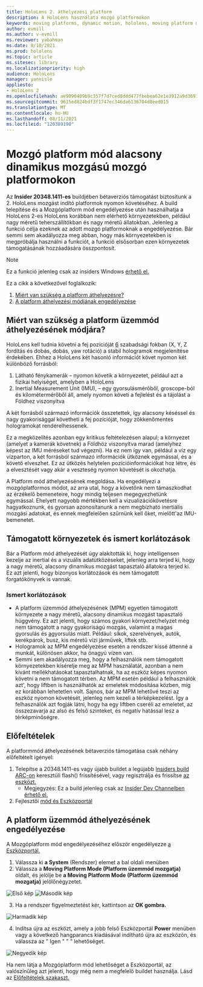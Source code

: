 ```yaml
---
title: HoloLens 2. áthelyezési platform
description: A HoloLens használata mozgó platformokon
keywords: moving platforms, dynamic motion, hololens, moving platform mode
author: evmill
ms.author: v-evmill
ms.reviewer: yabahman
ms.date: 8/10/2021
ms.prod: hololens
ms.topic: article
ms.sitesec: library
ms.localizationpriority: high
audience: HoloLens
manager: yannisle
appliesto:
- HoloLens 2
ms.openlocfilehash: ae9090409b9c357f7d7ced8ddd477fbebea62e1e3912a9d3691d5585ad79239c
ms.sourcegitcommit: 9615ed824bdf3f1747ec346da6136704d8eed015
ms.translationtype: MT
ms.contentlocale: hu-HU
ms.lasthandoff: 08/11/2021
ms.locfileid: "120389190"
---
```

# <a name="moving-platform-mode-on-low-dynamic-motion-moving-platforms"></a>Mozgó platform mód alacsony dinamikus mozgású mozgó platformokon

Az **Insider 20348.1411-es** buildjében bétaverziós támogatást biztosítunk a 2. HoloLens mozgást indító platformok nyomon követéséhez. A build telepítése és a Mozgóplatform mód engedélyezése után használhatja a HoloLens 2-es HoloLens korábban nem elérhető környezetekben, például nagy méretű teherszállítókban és nagy méretű állatokban. Jelenleg a funkció célja ezeknek az adott mozgó platformoknak a engedélyezése. Bár semmi sem akadályozza meg abban, hogy más környezetekben is megpróbálja használni a funkciót, a funkció elsősorban ezen környezetek támogatásának hozzáadására összpontosít.

> [!NOTE]
> Ez a funkció jelenleg csak az insiders Windows [érhető el.](hololens-insider.md)

Ez a cikk a következővel foglalkozik:

1. [Miért van szükség a platform áthelyezésre?](#why-moving-platform-mode-is-necessary)
1. [A platform áthelyezési módjának engedélyezése](#enabling-moving-platform-mode)

## <a name="why-moving-platform-mode-is-necessary"></a>Miért van szükség a platform üzemmód áthelyezésének módjára?

HoloLens kell tudnia követni a fej pozícióját [6](https://en.wikipedia.org/wiki/Six_degrees_of_freedom) szabadsági fokban (X, Y, Z fordítás és dobás, dobás, yaw rotáció) a stabil hologramok megjelenítése érdekében. Ehhez a HoloLens két hasonló információt követ nyomon két különböző forrásból:

1. Látható fénykamerák – nyomon követik a környezetet, például azt a fizikai helyiséget, amelyben a HoloLens
1. Inertial Measurement Unit (IMU), – egy gyorsulásmérőből, groscope-ból és kilométermérőből áll, amely nyomon követi a fejlelést és a tájolást a Földhez viszonyítva

A két forrásból származó információk összetettek, így alacsony késéssel és nagy gyakorisággal követheti a fej pozícióját, hogy zökkenőmentes hologramokat renderelhessenek.

Ez a megközelítés azonban egy kritikus feltételezésen alapul; a környezet (amelyet a kamerák követnek) a Földhöz viszonyítva marad (amelyhez képest az IMU méréseket tud végezni). Ha ez nem így van, például a víz egy vízparton, a két forrásból származó információk ütköznek egymással, és a követő elveszhet. Ez az ütközés helytelen pozícióinformációkat hoz létre, és a elvesztését vagy akár a veszteség nyomon követését is okozhatja.

A Platform mód áthelyezésének megoldása. Ha engedélyezi a mozgóplatformos módot, az arra utal, hogy a követőnk nem támaszkodhat az érzékelő bemeneteire, hogy mindig teljesen megegyezhetünk egymással. Ehelyett nagyobb mértékben kell a vizualizációkövetésre hagyatkoznunk, és gyorsan azonosítanunk a nem megbízható inertiális mozgási adatokat, és ennek megfelelően szűrnünk kell őket, mielőtt&#39;az IMU-bemenetet.

## <a name="supported-environments-and-known-limitations"></a>Támogatott környezetek és ismert korlátozások

Bár a Platform mód áthelyezését úgy alakították ki, hogy intelligensen kezelje az inertial és a vizuális adatütközéseket, jelenleg arra terjed ki, hogy a nagy méretű, alacsony dinamikus mozgást tapasztaló állatokra terjed ki. Ez azt jelenti, hogy bizonyos korlátozások és nem támogatott forgatókönyvek is vannak.

### <a name="known-limitations"></a>Ismert korlátozások

- A platform üzemmód áthelyezésének (MPM) egyetlen támogatott környezete a nagy méretű, alacsony dinamikus mozgást tapasztaló hüggvény. Ez azt jelenti, hogy számos  gyakori környezet/helyzet még nem támogatott a nagy gyakoriságú mozgás, valamint a magas gyorsulás és [a](https://en.wikipedia.org/wiki/Jerk_(physics))gyorsulás miatt. Például: síkok, szerelvények, autók, kerékpárok, busz, kis méretű vízi járművek, liftek stb.
- Hologramok az MPM engedélyezése esetén a rendszer kissé áttenné a munkát, különösen akkor, ha önagyú vízen van.
- Semmi sem akadályozza meg, hogy a felhasználók nem támogatott környezetekben kísérelje meg az MPM használatát, azonban a nem kívánt mellékhatásokat tapasztalhatnak, ha az eszköz képes nyomon követni a nem támogatott térben. Az MPM esetén például a felhasználók azt&#39;, hogy liftben is használhatók az emeletek módosítása közben, míg ez korábban lehetetlen volt. Sajnos, bár az MPM lehetővé teszi az eszköz nyomon követését, jelenleg nem kezeli a térképkezelést. Így a felhasználók azt fogják látni, hogy ha egy liftben cseréli az emeletet, az összezavarja az alsó és felső szinteket, és negatív hatással lesz a térképminőségre.

## <a name="prerequisites"></a>Előfeltételek

A platformmód áthelyezésének bétaverziós támogatása csak néhány előfeltételt igényel:

1. Telepítse a 20348.1411-es vagy újabb buildet a legújabb [Insiders build ARC-on](hololens-insider.md#ffu-download-and-flash-directions) keresztüli flash() frissítésével, vagy regisztrálja és frissítse [az eszközt.](hololens-insider.md#start-receiving-insider-builds)
   - Megjegyzés: Ez a build jelenleg csak az [Insider Dev Channelben érhető el.](hololens-insider.md#start-receiving-insider-builds)
2. Fejlesztői [mód és Eszközportál](/mixed-reality/develop/platform-capabilities-and-apis/using-the-windows-device-portal)

## <a name="enabling-moving-platform-mode"></a>A platform üzemmód áthelyezésének engedélyezése

A Mozgóplatform mód engedélyezéséhez először engedélyezze [a Eszközportál.](/windows/mixed-reality/develop/platform-capabilities-and-apis/using-the-windows-device-portal)

1. Válassza ki **a System** (Rendszer) elemet a bal oldali menüben
2. Válassza a **Moving Platform Mode (Platform üzemmód mozgatja)** oldalt, és jelölje be **a Moving Platform Mode (Platform üzemmód mozgatja)** jelölőnégyzetet.

![Első kép](.\images\moving-platform-1.png) ![Második kép](.\images\moving-platform-2.png)

3. Ha a rendszer figyelmeztetést kér, kattintson az **OK gombra.**

![Harmadik kép](.\images\moving-platform-3.png)

4. Indítsa újra az eszközt, amely a jobb felső Eszközportál **Power** menüben vagy a következő hangparancs kiadásával indítható újra az eszközön, és válassza az &quot; Igen &quot; &quot; &quot; lehetőséget.

![Negyedik kép](.\images\moving-platform-4.png)

Ha nem látja a Mozgóplatform mód lehetőséget a Eszközportál, az valószínűleg azt jelenti, hogy még nem a megfelelő buildet használja. Lásd az [Előfeltételek szakaszt.](#prerequisites)